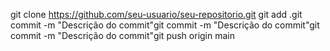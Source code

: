 git clone https://github.com/seu-usuario/seu-repositorio.git
git add .git commit -m "Descrição do commit"git commit -m "Descrição do commit"git commit -m "Descrição do commit"git push origin main
